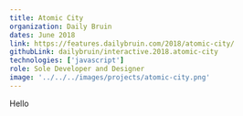 ```yaml
---
title: Atomic City
organization: Daily Bruin
dates: June 2018
link: https://features.dailybruin.com/2018/atomic-city/
githubLink: dailybruin/interactive.2018.atomic-city
technologies: ['javascript']
role: Sole Developer and Designer
image: '../../../images/projects/atomic-city.png'
---
```


Hello
